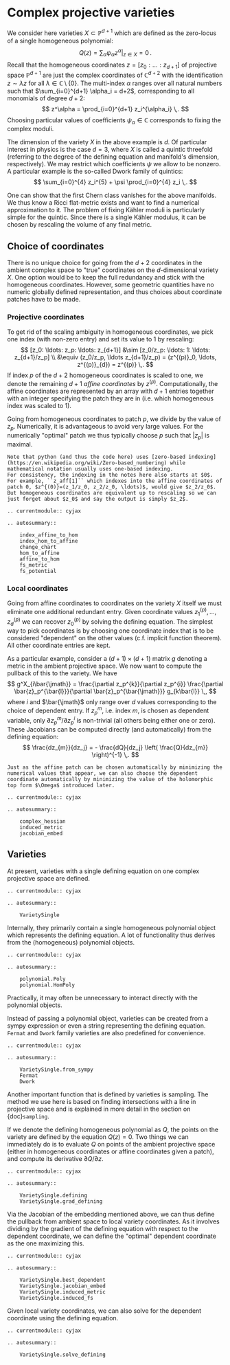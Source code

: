 # Complex projective varieties
We consider here varieties $X \subset \mathbb{P}^{d+1}$ which are defined as the zero-locus of a single homogeneous polynomial:
$$ 
Q(z) = \sum_{\alpha} \psi_\alpha z^\alpha \Bigg|_{z \in X} = 0 \,.
$$
Recall that the homogeneous coordinates $z=[z_0: \ldots: z_{d+1}]$ of projective space $\mathbb{P}^{d+1}$ are just the complex coordinates of $\mathbb{C}^{d+2}$ with the identification $z \sim \lambda z$ for all $\lambda \in \mathbb{C} \setminus \{0\}$.
The multi-index $\alpha$ ranges over all natural numbers such that $\sum_{i=0}^{d+1} \alpha_i = d+2$, corresponding to all monomials of degree $d+2:$
$$
z^\alpha = \prod_{i=0}^{d+1} z_i^{\alpha_i} \,.
$$
Choosing particular values of coefficients $\psi_\alpha \in \mathbb{C}$ corresponds to fixing the complex moduli.

The dimension of the variety $X$ in the above example is $d$. 
Of particular interest in physics is the case $d=3$, where $X$ is called a quintic threefold (referring to the degree of the defining equation and manifold's dimension, respectively).
We may restrict which coefficients $\psi$ we allow to be nonzero.
A particular example is the so-called Dwork family of quintics:
$$
\sum_{i=0}^{4} z_i^{5} + \psi \prod_{i=0}^{4} z_i \,.
$$

One can show that the first Chern class vanishes for the above manifolds.
We thus know a Ricci flat-metric exists and want to find a numerical approximation to it.
The problem of fixing Kähler moduli is particularly simple for the quintic.
Since there is a single Kähler modulus, it can be chosen by rescaling the volume of any final metric.

## Choice of coordinates
There is no unique choice for going from the $d+2$ coordinates in the ambient complex space to "true" coordinates on the $d$-dimensional variety $X$.
One option would be to keep the full redundancy and stick with the homogeneous coordinates.
However, some geometric quantities have no numeric globally defined representation, and thus choices about coordinate patches have to be made.

### Projective coordinates
To get rid of the scaling ambiguity in homogeneous coordinates, we pick one index (with non-zero entry) and set its value to $1$ by rescaling:
$$
[z_0: \ldots: z_p:  \ldots: z_{d+1}] 
&\sim [z_0/z_p: \ldots: 1:  \ldots: z_{d+1}/z_p] \\
&\equiv (z_0/z_p, \ldots z_{d+1}/z_p)
= (z^{(p)}_0, \ldots, z^{(p)}_{d}) = z^{(p)} \,.
$$
If index $p$ of the $d+2$ homogeneous coordinates is scaled to one, we denote the remaining $d+1$ *affine coordinates* by $z^{(p)}$. 
Computationally, the affine coordinates are represented by an array with $d+1$ entries together with an integer specifying the patch they are in (i.e. which homogeneous index was scaled  to $1$).

Going from homogeneous coordinates to patch $p$, we divide by the value of $z_p$.
Numerically, it is advantageous to avoid very large values.
For the numerically "optimal" patch we thus typically choose $p$ such that $|z_p|$ is maximal.

```{warning}
Note that python (and thus the code here) uses [zero-based indexing](https://en.wikipedia.org/wiki/Zero-based_numbering) while mathematical notation usually uses one-based indexing.
For consistency, the indexing in the notes here also starts at $0$.
For example, ``z_aff[1]`` which indexes into the affine coordinates of patch 0, $z^{(0)}=(z_1/z_0, z_2/z_0, \ldots)$, would give $z_2/z_0$.
But homogeneous coordinates are equivalent up to rescaling so we can just forget about $z_0$ and say the output is simply $z_2$.
```

```{eval-rst}
.. currentmodule:: cyjax

.. autosummary::

    index_affine_to_hom
    index_hom_to_affine
    change_chart
    hom_to_affine
    affine_to_hom
    fs_metric
    fs_potential
```

### Local coordinates
Going from affine coordinates to coordinates on the variety $X$ itself we must eliminate one additional redundant entry.
Given coordinate values $z_1^{(p)}, \ldots, z_{d}^{(p)}$ we can recover $z_0^{(p)}$ by solving the defining equation.
The simplest way to pick coordinates is by choosing one coordinate index that is to be considered "dependent" on the other values (c.f. implicit function theorem).
All other coordinate entries are kept.

As a particular example, consider a $(d+1) \times (d+1)$ matrix $g$ denoting a metric in the ambient projective space.
We now want to compute the pullback of this to the variety.
We have
$$
g^X_{i\bar{\jmath}} = \frac{\partial z_p^{k}}{\partial z_p^{i}} \frac{\partial \bar{z}_p^{\bar{l}}}{\partial \bar{z}_p^{\bar{\jmath}}} g_{k\bar{l}} \,,
$$
where $i$ and $\bar{\jmath}$ only range over $d$ values corresponding to the choice of dependent entry.
If $z_p^{m}$, i.e. index $m$, is chosen as dependent variable, only $\partial z_p^{m}/\partial z_p^i$ is non-trivial (all others being either one or zero).
These Jacobians can be computed directly (and automatically) from the defining equation:
$$
\frac{dz_{m}}{dz_j} = - \frac{dQ}{dz_j} \left( \frac{Q}{dz_{m}} \right)^{-1} \,.
$$

```{note}
Just as the affine patch can be chosen automatically by minimizing the numerical values that appear, we can also choose the dependent coordinate automatically by minimizing the value of the holomorphic top form $\Omega$ introduced later.
```

```{eval-rst}
.. currentmodule:: cyjax

.. autosummary::

    complex_hessian
    induced_metric
    jacobian_embed
```

## Varieties
At present, varieties with a single defining equation on one complex projective space are defined.
```{eval-rst}
.. currentmodule:: cyjax

.. autosummary::

    VarietySingle
```
Internally, they primarily contain a single homogeneous polynomial object which represents the defining equation.
A lot of functionality thus derives from the (homogeneous) polynomial objects.
```{eval-rst}
.. currentmodule:: cyjax

.. autosummary::

    polynomial.Poly
    polynomial.HomPoly
```
Practically, it may often be unnecessary to interact directly with the polynomial objects.

Instead of passing a polynomial object, varieties can be created from a sympy expression or even a string representing the defining equation.
``Fermat`` and ``Dwork`` family varieties are also predefined for convenience.

```{eval-rst}
.. currentmodule:: cyjax

.. autosummary::
    
    VarietySingle.from_sympy
    Fermat
    Dwork
```

Another important function that is defined by varieties is sampling.
The method we use here is based on finding intersections with a line in projective space and is explained in more detail in the section on {doc}`sampling`.

If we denote the defining homogeneous polynomial as $Q$, the points on the variety are defined by the equation $Q(z) = 0$. 
Two things we can immediately do is to evaluate $Q$ on points of the ambient projective space (either in homogeneous coordinates or affine coordinates given a patch),
and compute its derivative $\partial Q / \partial z$.
```{eval-rst}
.. currentmodule:: cyjax

.. autosummary::

    VarietySingle.defining
    VarietySingle.grad_defining
```
Via the Jacobian of the embedding mentioned above, we can thus define the pullback from ambient space to local variety coordinates.
As it involves dividing by the gradient of the defining equation with respect to the dependent coordinate, we can define the "optimal" dependent coordinate as the one maximizing this.
```{eval-rst}
.. currentmodule:: cyjax

.. autosummary::

    VarietySingle.best_dependent
    VarietySingle.jacobian_embed
    VarietySingle.induced_metric
    VarietySingle.induced_fs
```
Given local variety coordinates, we can also solve for the dependent coordinate using the defining equation.
```{eval-rst}
.. currentmodule:: cyjax

.. autosummary::

    VarietySingle.solve_defining
```
